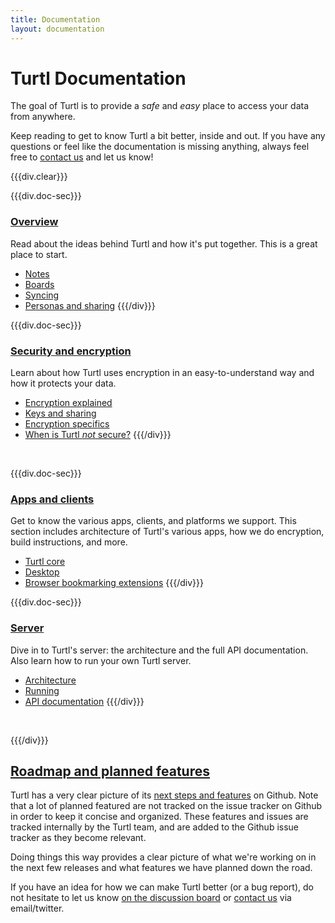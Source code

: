 ```yaml
---
title: Documentation
layout: documentation
---
```


# Turtl Documentation

The goal of Turtl is to provide a *safe* and *easy* place to access your data
from anywhere.

Keep reading to get to know Turtl a bit better, inside and out. If you have any
questions or feel like the documentation is missing anything, always feel free
to [contact us](/contact) and let us know!

{{{div.clear}}}

{{{div.doc-sec}}}
### [Overview](/docs/overview)
Read about the ideas behind Turtl and how it's put together. This is a great
place to start.

- [Notes](/docs/overview#notes)
- [Boards](/docs/overview#boards)
- [Syncing](/docs/overview#syncing)
- [Personas and sharing](/docs/overview#personas-and-sharing)
{{{/div}}}

{{{div.doc-sec}}}
### [Security and encryption](/docs/security)
Learn about how Turtl uses encryption in an easy-to-understand way and how it
protects your data.

- [Encryption explained](/docs/security#encryption-explained)
- [Keys and sharing](/docs/security#keys-and-sharing)
- [Encryption specifics](/docs/security#encryption-specifics)
- [When is Turtl *not* secure?](/docs/security#when-is-turtl-not-secure)
{{{/div}}}


<div class="clearMe">&nbsp;</div>

{{{div.doc-sec}}}
### [Apps and clients](/docs/clients/index)
Get to know the various apps, clients, and platforms we support. This section
includes architecture of Turtl's various apps, how we do encryption, build
instructions, and more.

- [Turtl core](/docs/clients/core/index)
- [Desktop](/docs/clients/desktop/index)
- [Browser bookmarking extensions](/docs/clients/extensions/index)
{{{/div}}}

{{{div.doc-sec}}}
### [Server](/docs/server/index)
Dive in to Turtl's server: the architecture and the full API documentation. Also
learn how to run your own Turtl server.

- [Architecture](/docs/server/architecture)
- [Running](/docs/server/running)
- [API documentation](/docs/server/api/index)
{{{/div}}}

<div class="clearMe">&nbsp;</div>

{{{/div}}}

## [Roadmap and planned features](https://github.com/turtl/js/issues)
Turtl has a very clear picture of its [next steps and features](https://github.com/turtl/js/issues)
on Github. Note that a lot of planned featured are not tracked on the issue
tracker on Github in order to keep it concise and organized. These features
and issues are tracked internally by the Turtl team, and are added to the Github
issue tracker as they become relevant.

Doing things this way provides a clear picture of what we're working on in the
next few releases and what features we have planned down the road.

If you have an idea for how we can make Turtl better (or a bug report), do not
hesitate to let us know [on the discussion board](http://groups.google.com/d/forum/turtl)
or [contact us](/contact) via email/twitter.

